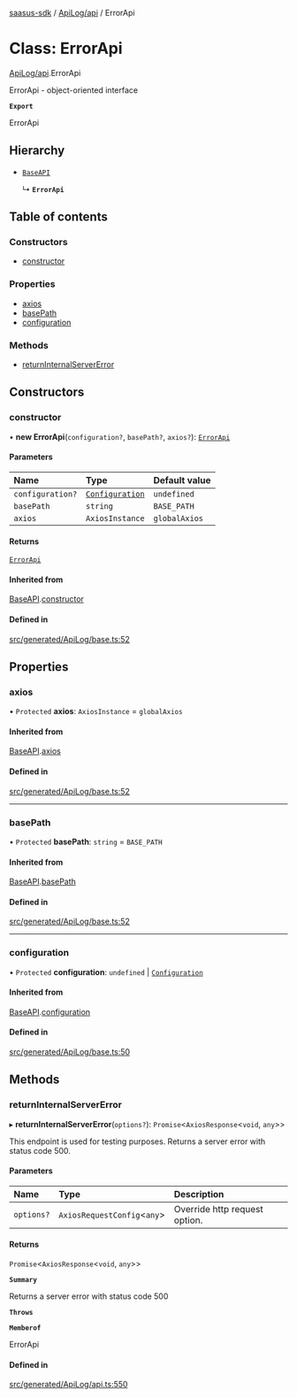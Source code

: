 [saasus-sdk](../README.md) / [ApiLog/api](../modules/ApiLog_api.md) / ErrorApi

# Class: ErrorApi

[ApiLog/api](../modules/ApiLog_api.md).ErrorApi

ErrorApi - object-oriented interface

**`Export`**

ErrorApi

## Hierarchy

- [`BaseAPI`](ApiLog_base.BaseAPI.md)

  ↳ **`ErrorApi`**

## Table of contents

### Constructors

- [constructor](ApiLog_api.ErrorApi.md#constructor)

### Properties

- [axios](ApiLog_api.ErrorApi.md#axios)
- [basePath](ApiLog_api.ErrorApi.md#basepath)
- [configuration](ApiLog_api.ErrorApi.md#configuration)

### Methods

- [returnInternalServerError](ApiLog_api.ErrorApi.md#returninternalservererror)

## Constructors

### constructor

• **new ErrorApi**(`configuration?`, `basePath?`, `axios?`): [`ErrorApi`](ApiLog_api.ErrorApi.md)

#### Parameters

| Name | Type | Default value |
| :------ | :------ | :------ |
| `configuration?` | [`Configuration`](ApiLog_configuration.Configuration.md) | `undefined` |
| `basePath` | `string` | `BASE_PATH` |
| `axios` | `AxiosInstance` | `globalAxios` |

#### Returns

[`ErrorApi`](ApiLog_api.ErrorApi.md)

#### Inherited from

[BaseAPI](ApiLog_base.BaseAPI.md).[constructor](ApiLog_base.BaseAPI.md#constructor)

#### Defined in

[src/generated/ApiLog/base.ts:52](https://github.com/saasus-platform/saasus-sdk-javascript/blob/c67ac22/src/generated/ApiLog/base.ts#L52)

## Properties

### axios

• `Protected` **axios**: `AxiosInstance` = `globalAxios`

#### Inherited from

[BaseAPI](ApiLog_base.BaseAPI.md).[axios](ApiLog_base.BaseAPI.md#axios)

#### Defined in

[src/generated/ApiLog/base.ts:52](https://github.com/saasus-platform/saasus-sdk-javascript/blob/c67ac22/src/generated/ApiLog/base.ts#L52)

___

### basePath

• `Protected` **basePath**: `string` = `BASE_PATH`

#### Inherited from

[BaseAPI](ApiLog_base.BaseAPI.md).[basePath](ApiLog_base.BaseAPI.md#basepath)

#### Defined in

[src/generated/ApiLog/base.ts:52](https://github.com/saasus-platform/saasus-sdk-javascript/blob/c67ac22/src/generated/ApiLog/base.ts#L52)

___

### configuration

• `Protected` **configuration**: `undefined` \| [`Configuration`](ApiLog_configuration.Configuration.md)

#### Inherited from

[BaseAPI](ApiLog_base.BaseAPI.md).[configuration](ApiLog_base.BaseAPI.md#configuration)

#### Defined in

[src/generated/ApiLog/base.ts:50](https://github.com/saasus-platform/saasus-sdk-javascript/blob/c67ac22/src/generated/ApiLog/base.ts#L50)

## Methods

### returnInternalServerError

▸ **returnInternalServerError**(`options?`): `Promise`\<`AxiosResponse`\<`void`, `any`\>\>

This endpoint is used for testing purposes. Returns a server error with status code 500.

#### Parameters

| Name | Type | Description |
| :------ | :------ | :------ |
| `options?` | `AxiosRequestConfig`\<`any`\> | Override http request option. |

#### Returns

`Promise`\<`AxiosResponse`\<`void`, `any`\>\>

**`Summary`**

Returns a server error with status code 500

**`Throws`**

**`Memberof`**

ErrorApi

#### Defined in

[src/generated/ApiLog/api.ts:550](https://github.com/saasus-platform/saasus-sdk-javascript/blob/c67ac22/src/generated/ApiLog/api.ts#L550)
